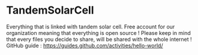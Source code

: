 # TandemSolarCell
Everything that is linked with tandem solar cell. Free account for our organization meaning that everything is open source ! Please keep in mind that every files you decide to share, will be shared with the whole internet !  GitHub guide : https://guides.github.com/activities/hello-world/
